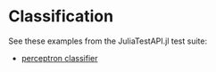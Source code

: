 # Classification

See these examples from the JuliaTestAPI.jl test suite:

- [perceptron classifier](https://github.com/JuliaAI/LearnTestAPI.jl/blob/dev/test/patterns/gradient_descent.jl)

